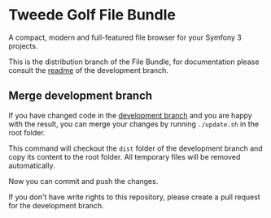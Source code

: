 # Tweede Golf File Bundle

A compact, modern and full-featured file browser for your Symfony 3 projects.

This is the distribution branch of the File Bundle, for documentation please consult the [readme](https://github.com/tweedegolf/file-bundle/tree/develop/README.md) of the development branch.

## Merge development branch

If you have changed code in the [development branch](https://github.com/tweedegolf/file-bundle/tree/develop) and you are happy with the result, you can merge your changes by running `./update.sh` in the root folder.

This command will checkout the `dist` folder of the development branch and copy its content to the root folder. All temporary files will be removed automatically.

Now you can commit and push the changes.

If you don't have write rights to this repository, please create a pull request for the development branch.
